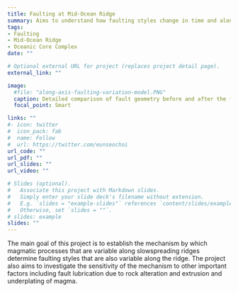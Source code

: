 ```yaml
---
title: Faulting at Mid-Ocean Ridge
summary: Aims to understand how faulting styles change in time and along mid-ocean ridge axis using numerical modeling. 
tags:
- Faulting
- Mid-Ocean Ridge
- Oceanic Core Complex
date: ""

# Optional external URL for project (replaces project detail page).
external_link: ""

image:
  #file: "along-axis-faulting-variation-model.PNG"
  caption: Detailed comparison of fault geometry before and after the formation of a higher angle normal fault at the magma-rich ("High M") end of a ridge segment while a large offset normal fault forming at the magma-poor ("Low M") end.
  focal_point: Smart

links: ""
#- icon: twitter
#  icon_pack: fab
#  name: Follow
#  url: https://twitter.com/eunseochoi
url_code: ""
url_pdf: ""
url_slides: ""
url_video: ""

# Slides (optional).
#   Associate this project with Markdown slides.
#   Simply enter your slide deck's filename without extension.
#   E.g. `slides = "example-slides"` references `content/slides/example-slides.md`.
#   Otherwise, set `slides = ""`.
# slides: example
slides: ""
---
```

The main goal of this project is to establish the mechanism by which magmatic processes that are variable along slowspreading
ridges determine faulting styles that are also variable along the ridge. The project also aims to investigate the
sensitivity of the mechanism to other important factors including fault lubrication due to rock alteration and extrusion and
underplating of magma.
